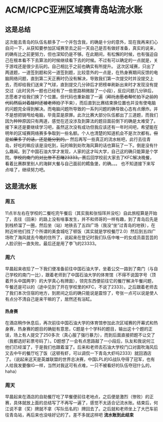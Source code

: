 # ACM/ICPC亚洲区域赛青岛站流水账
## 这是总结
这次能去青岛的队伍名额多了一个并包含我，的确是十分的意外，现在我再来扪心自问一下，从获知要参加区域赛至去之前一天自己是否有做好准备，真实的说来，的确有比之前更努力，但也深知仍是不够。在此期间，有松懈的时候，也有强迫自己在根本看不下去算法的时候继续看下去的时候。不过有可以确定的一点就是，关于游戏还是很少去玩的。自己相比于之前也确实有所提升。
这次区域赛，只出了两道题，一道签到题和另一道签到题，比较意外的一点是，在热身赛期间反馈的电脑网络问题，直到第二天正赛时仍没有解决，导致我们第一次提交时并没提交上去，而却给我们送来了气球，直到提交几分钟后才把榜单刷新出来时才发现没有提交过（此时另外一题也已经有了一些思路稍微敲了一小段），反应问题几分钟后，志愿者才给我们换了个位置。但代码也重新敲了一遍（~~拜托志愿者帮忙拍下之前的代码然后对着敲时还被老师拍了下来~~），而后直到比赛结束换位置也并没有使电脑的问题完全得到解决。而电脑问题所导致的一系列问题的确导致心态有点爆炸。并不是想把锅甩给电脑，毕竟菜是原罪。此次比赛大部分队伍都出了三道题，而我们因为种种原因只有两道，感觉在还没涉及到算法的题目面前倒下的确是太难受了。接下来还是要继续学习吧，虽然这次没有成功但我应该还有一年时间吧，希望能在明年的区域赛网络赛多争取到一些名额。个人也清楚的知道机会不是次次都有。~~但是如果多了的话，还是能分到的。~~
然后再写一些真正的流水帐吧，此行去往青岛，好吃的嘛应该是没吃到，玩的嘛到处吹海风算的话也算玩了一下。倒是没有什么趣闻。到了中国石油大学才发现，人家的这才叫大学，自己这的确只能算是个学院。~~学校的南门的对比惨不忍睹23333。~~赛后回学校前大家去了KFC解决晚餐，看着比赛群里别人的海鲜大餐与自己面前的鳕鱼堡，的确。。。
也不知道接下来写点啥了，继续努力吧。
## 这是流水账
### 周五
11点半左右在学校的二餐吃完午餐后（其实我和张恒珲并没吃）自此旅程算是开始了，去往（回来）的路上没有啥事发生，并不和师哥的一样有趣，到了青岛后先是到栈桥溜了一圈，然后坐（站）地铁去了五四广场（我没“坐”过青岛的地铁），在附近听他们找了个所谓的美食城吃了顿饭（其实就是学校餐厅2.0）然后到五四广场吹了海风就去今晚的住所了，说起来在登记时我们队伍中唯一的女成员苗芸芸的人脸识别一直失败。最后还是用了李飞的23333。
### 周六
早晨起来收拾了一下我们便准备前往中国石油大学，坐着公交一路到了南门（与自己学校的南门一比），跟着老师到了中国石油大学的体育馆（不得不说国字号（顶着开头中国两字）的大学真心有牌面），领完东西便前往它的餐厅解决午餐问题，午餐还是可以的（途中见到了开在学校里的KFC，不说了2333）。之后跟着老师去了我们本次住宿的地方，到房间之后的确只能说是震惊了，夸张一点可以说是使人有点分不清自己是来干嘛的了，居然还有浴缸。
#### 热身赛
在酒店稍作休息后，再次前往中国石油大学的体育馆参加此次区域赛的开幕式和热身赛，热身赛的题目的确挺有意思，C题是十个学科的题目，输出这十个题的正误，场上有人提交了250多次（真心服了强行暴力），而到后面直接把题不让交了（我都选好彩票号码了）。D题想了一会有点思路敲了一小段后，队友和我说何江他们已经溜了，于是我们也跟着溜了。后来和老师去石油大学校门口对面吹海风后又去中午的餐厅吃了饭（这顿有虾，可以调侃一下青岛大虾吗2333）就回酒店了。（说起来这天是英雄联盟的世界总决赛，中国LPL的IG战队夺得了冠军，也有人给我发要像IG一样，当然对我这可有点难，一只不被看好的队伍夺冠什么的，haha）
### 周天
早晨起来在酒店的自助餐厅吃了早餐便前往老地点，之后便是激烈（惨败）的正赛，具体就放上面的总结写了不再写一遍了，感觉不太适合记流水账。结束后，何江说不拿（奖）牌就不拿（写队伍名的）牌回去了。之后就和老师坐上了大巴车前往青岛站，再后来也没啥好记的了。差不多就这样吧
**流水账到此结束**
